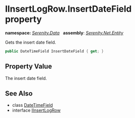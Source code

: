 # IInsertLogRow.InsertDateField property
**namespace:** *[Serenity.Data](../../README.md#serenity.data-namespace)*   **assembly**: *[Serenity.Net.Entity](../../README.md)*

Gets the insert date field.

```csharp
public DateTimeField InsertDateField { get; }
```

## Property Value

The insert date field.

## See Also

* class [DateTimeField](../DateTimeField.md)
* interface [IInsertLogRow](../IInsertLogRow.md)
